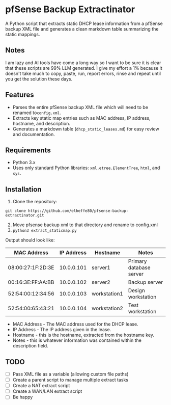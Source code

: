 # pfSense Backup Extractinator

A Python script that extracts static DHCP lease information from a pfSense backup XML file and generates a clean markdown table summarizing the static mappings.

## Notes
I am lazy and AI tools have come a long way so I want to be sure it is clear that these scripts are 99% LLM generated.  I give my effort a 1% because it doesn't take much to copy, paste, run, report errors, rinse and repeat until you get the solution these days. 

## Features

- Parses the entire pfSense backup XML file which will need to be renamed to`config.xml`.
- Extracts key static map entries such as MAC address, IP address, hostname, and description.
- Generates a markdown table (`dhcp_static_leases.md`) for easy review and documentation.

## Requirements

- Python 3.x
- Uses only standard Python libraries: `xml.etree.ElementTree`, `html`, and `sys`.

## Installation

1. Clone the repository:   
```
git clone https://github.com/elheffe80/pfsense-backup-extractinator.git
```
2. Move pfsense backup xml to that directory and rename to config.xml
3. ```python3 extract_staticmap.py```

Output should look like:

| MAC Address       | IP Address     | Hostname         | Notes                          |
| ----------------- | -------------- | ---------------- | ------------------------------ |
| 08:00:27:1F:2D:3E | 10.0.0.101     | server1        | Primary database server       |
| 00:16:3E:FF:AA:BB | 10.0.0.102     | server2        | Backup server                 |
| 52:54:00:12:34:56 | 10.0.0.103     | workstation1   | Design workstation            |
| 52:54:00:65:43:21 | 10.0.0.104     | workstation2   | Test workstation              |

- MAC Address - The MAC address used for the DHCP lease.
- IP Address - The IP address given in the lease.
- Hostname - this is the hostname, extracted from the hostname key.
- Notes - this is whatever information was contained within the description field.

## TODO

- [ ] Pass XML file as a variable (allowing custom file paths)
- [ ] Create a parent script to manage multiple extract tasks
- [ ] Create a NAT extract script
- [ ] Create a WAN/LAN extract script
- [ ] Be happy
